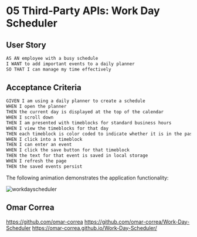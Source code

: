 # 05 Third-Party APIs: Work Day Scheduler

## User Story

```md
AS AN employee with a busy schedule
I WANT to add important events to a daily planner
SO THAT I can manage my time effectively
```

## Acceptance Criteria

```md
GIVEN I am using a daily planner to create a schedule
WHEN I open the planner
THEN the current day is displayed at the top of the calendar
WHEN I scroll down
THEN I am presented with timeblocks for standard business hours
WHEN I view the timeblocks for that day
THEN each timeblock is color coded to indicate whether it is in the past, present, or future
WHEN I click into a timeblock
THEN I can enter an event
WHEN I click the save button for that timeblock
THEN the text for that event is saved in local storage
WHEN I refresh the page
THEN the saved events persist
```

The following animation demonstrates the application functionality:

![workdayscheduler](https://user-images.githubusercontent.com/113458061/198848387-cc50663f-34d1-4a1c-8d5d-05dc6f1f6c44.jpg)

## Omar Correa
https://github.com/omar-correa
https://github.com/omar-correa/Work-Day-Scheduler
https://omar-correa.github.io/Work-Day-Scheduler/
